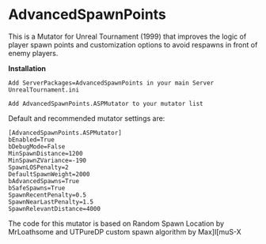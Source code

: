 # AdvancedSpawnPoints
This is a Mutator for Unreal Tournament (1999) that improves the logic of player spawn points and customization options to avoid respawns in front of enemy players.

**Installation**
```
Add ServerPackages=AdvancedSpawnPoints in your main Server UnrealTournament.ini

Add AdvancedSpawnPoints.ASPMutator to your mutator list 
```

Default and recommended mutator settings are:

```
[AdvancedSpawnPoints.ASPMutator]
bEnabled=True
bDebugMode=False
MinSpawnDistance=1200
MinSpawnZVariance=-190
SpawnLOSPenalty=2
DefaultSpawnWeight=2000
bAdvancedSpawns=True
bSafeSpawns=True
SpawnRecentPenalty=0.5
SpawnNearLastPenalty=1.5
SpawnRelevantDistance=4000
```

The code for this mutator is based on Random Spawn Location by MrLoathsome and UTPureDP custom spawn algorithm by Max]I[muS-X
